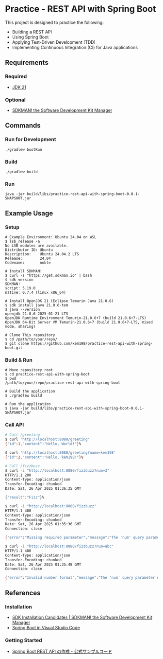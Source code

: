 # Practice - REST API with Spring Boot

This project is designed to practice the following:

- Building a REST API
- Using Spring Boot
- Applying Test-Driven Development (TDD)
- Implementing Continuous Integration (CI) for Java applications

## Requirements

### Required

- [JDK 21](https://openjdk.org/projects/jdk/21/)

### Optional

- [SDKMAN! the Software Development Kit Manager](https://sdkman.io/)

## Commands

### Run for Development

```shell
./gradlew bootRun
```

### Build

```shell
./gradlew build
```

### Run

```shell
java -jar build/libs/practice-rest-api-with-spring-boot-0.0.1-SNAPSHOT.jar
```

## Example Usage

### Setup

```shell
# Example Environment: Ubuntu 24.04 on WSL
$ lsb_release -a
No LSB modules are available.
Distributor ID: Ubuntu
Description:    Ubuntu 24.04.2 LTS
Release:        24.04
Codename:       noble

# Install SDKMAN!
$ curl -s "https://get.sdkman.io" | bash
$ sdk version
SDKMAN!
script: 5.19.0
native: 0.7.4 (linux x86_64)

# Install OpenJDK 21 (Eclipse Temurin Java 21.0.6)
$ sdk install java 21.0.6-tem
$ java --version
openjdk 21.0.6 2025-01-21 LTS
OpenJDK Runtime Environment Temurin-21.0.6+7 (build 21.0.6+7-LTS)
OpenJDK 64-Bit Server VM Temurin-21.0.6+7 (build 21.0.6+7-LTS, mixed mode, sharing)

# Clone This repository
$ cd /path/to/your/repo/
$ git clone https://github.com/kem198/practice-rest-api-with-spring-boot.git
```

### Build & Run

```shell
# Move repository root
$ cd practice-rest-api-with-spring-boot
$ pwd
/path/to/your/repo/practice-rest-api-with-spring-boot

# Build the application
$ ./gradlew build

# Run the application
$ java -jar build/libs/practice-rest-api-with-spring-boot-0.0.1-SNAPSHOT.jar
```

### Call API

```sh
# Call /greeting
$ curl 'http://localhost:8080/greeting'
{"id":1,"content":"Hello, World!"}%

$ curl 'http://localhost:8080/greeting?name=kem198'
{"id":2,"content":"Hello, kem198!"}%
```

```sh
# Call /fizzbuzz
$ curl -i "http://localhost:8080/fizzbuzz?num=3"
HTTP/1.1 200
Content-Type: application/json
Transfer-Encoding: chunked
Date: Sat, 26 Apr 2025 01:36:35 GMT

{"result":"Fizz"}%

$ curl -i "http://localhost:8080/fizzbuzz"
HTTP/1.1 400
Content-Type: application/json
Transfer-Encoding: chunked
Date: Sat, 26 Apr 2025 01:35:36 GMT
Connection: close

{"error":"Missing required parameter","message":"The 'num' query parameter is required."}%

$ curl -i "http://localhost:8080/fizzbuzz?num=abc"
HTTP/1.1 400
Content-Type: application/json
Transfer-Encoding: chunked
Date: Sat, 26 Apr 2025 01:35:48 GMT
Connection: close

{"error":"Invalid number format","message":"The 'num' query parameter must be a valid integer."}%
```

## References

### Installation

- [SDK Installation Candidates \| SDKMAN! the Software Development Kit Manager](https://sdkman.io/sdks/)
- [Spring Boot in Visual Studio Code](https://code.visualstudio.com/docs/java/java-spring-boot)

### Getting Started

- [Spring Boot REST API の作成 - 公式サンプルコード](https://spring.pleiades.io/guides/gs/rest-service)
